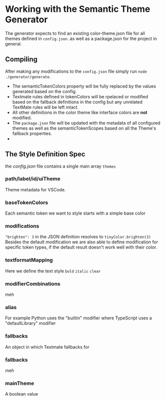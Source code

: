 # Working with the Semantic Theme Generator
The generator expects to find an existing color-theme.json file for all themes defined in `config.json`. as well as a package.json for the project in general.  
## Compiling
After making any modifications to the `config.json` file simply run `node ./generator/generate`.

* The semanticTokenColors property will be fully replaced by the values generated based on the config.  
* Textmate rules defined in tokenColors will be rpelaced or modified based on the fallback definitions in the config but any unrelated TextMate rules will be left intact.  
* All other definitions in the color theme like interface colors are **not** modified.
* The `package.json` file will be updated with the metadata of all configured themes as well as the semanticTokenScopes based on all the Theme's fallback properties.
* 

## The Style Definition Spec

the *config.json* file contains a single main array `themes`

### **path/label/id/uiTheme**  
Theme metadata for VSCode.
 
### **baseTokenColors**  
Each semantic token we want to style starts with a simple base color
### **modifications**  

`"brighten": 3` in the JSON definition resolves to `tinyColor.brighten(3)`  
Besides the default modification we are also able to define modification for specific token types, if the default result doesn't work well with their color.

### **textformatMapping**
Here we define the text style 
`bold`
`italic`
`clear`
### **modifierCombinations**
meh
### **alias**
For example Python uses the "builtin" modifier where TypeScript uses a "defaultLibrary" modifier
### **fallbacks**
An object in which Textmate fallbacks for

### **fallbacks**
meh

### **mainTheme**
A boolean value
